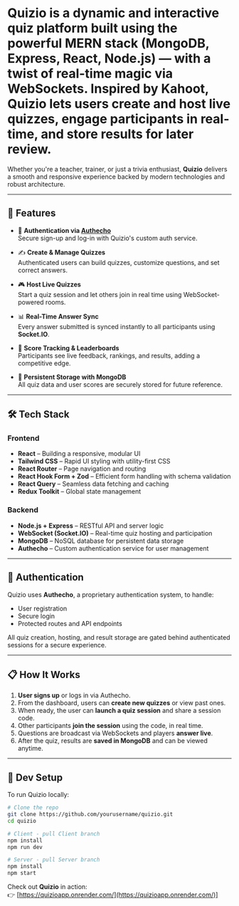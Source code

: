 # Quizio is a dynamic and interactive quiz platform built using the powerful **MERN stack** (MongoDB, Express, React, Node.js) — with a twist of real-time magic via **WebSockets**. Inspired by Kahoot, Quizio lets users create and host live quizzes, engage participants in real-time, and store results for later review.

Whether you're a teacher, trainer, or just a trivia enthusiast, **Quizio** delivers a smooth and responsive experience backed by modern technologies and robust architecture.

---

## 🚀 Features

- 🔐 **Authentication via [Authecho](#authentication)**  
  Secure sign-up and log-in with Quizio's custom auth service.

- ✍️ **Create & Manage Quizzes**  
  Authenticated users can build quizzes, customize questions, and set correct answers.

- 🎮 **Host Live Quizzes**  
  Start a quiz session and let others join in real time using WebSocket-powered rooms.

- 📊 **Real-Time Answer Sync**  
  Every answer submitted is synced instantly to all participants using **Socket.IO**.

- 🧠 **Score Tracking & Leaderboards**  
  Participants see live feedback, rankings, and results, adding a competitive edge.

- 💾 **Persistent Storage with MongoDB**  
  All quiz data and user scores are securely stored for future reference.

---

## 🛠️ Tech Stack

### Frontend
- **React** – Building a responsive, modular UI
- **Tailwind CSS** – Rapid UI styling with utility-first CSS
- **React Router** – Page navigation and routing
- **React Hook Form + Zod** – Efficient form handling with schema validation
- **React Query** – Seamless data fetching and caching
- **Redux Toolkit** – Global state management

### Backend
- **Node.js + Express** – RESTful API and server logic
- **WebSocket (Socket.IO)** – Real-time quiz hosting and participation
- **MongoDB** – NoSQL database for persistent data storage
- **Authecho** – Custom authentication service for user management

---

## 🔐 Authentication

Quizio uses **Authecho**, a proprietary authentication system, to handle:
- User registration
- Secure login
- Protected routes and API endpoints

All quiz creation, hosting, and result storage are gated behind authenticated sessions for a secure experience.

---

## 📋 How It Works

1. **User signs up** or logs in via Authecho.
2. From the dashboard, users can **create new quizzes** or view past ones.
3. When ready, the user can **launch a quiz session** and share a session code.
4. Other participants **join the session** using the code, in real time.
5. Questions are broadcast via WebSockets and players **answer live**.
6. After the quiz, results are **saved in MongoDB** and can be viewed anytime.

---

## 🧪 Dev Setup

To run Quizio locally:

```bash
# Clone the repo
git clone https://github.com/yourusername/quizio.git
cd quizio

# Client - pull Client branch
npm install
npm run dev

# Server - pull Server branch
npm install
npm start
```

Check out **Quizio** in action:  
👉 [https://quizioapp.onrender.com/](https://quizioapp.onrender.com/)]
